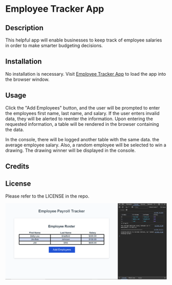 # Employee Tracker App

## Description

This helpful app will enable businesses to keep track of employee salaries in order to make smarter budgeting decisions.

## Installation

No installation is necessary. 
Visit [Employee Tracker App](https://jfleming963.github.io/Employee-Payroll-Tracker-App/) to load the app into the browser window.

## Usage

Click the "Add Employees" button, and the user will be prompted to enter the employees first name, last name, and salary. If the user enters invalid data, they will be alerted to reenter the information. Upon entering the requested information, a table will be rendered in the browser containing the data.

In the console, there will be logged another table with the same data. the average employee salary. Also, a random employee will be selected to win a drawing. The drawing winner will be displayed in the console. 

## Credits

## License 

Please refer to the LICENSE in the repo.

![Page-screenshot](./assests/images/employee-tracker-app.PNG "Page-screenshot")